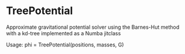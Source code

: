 # TreePotential
Approximate gravitational potential solver using the Barnes-Hut method with a kd-tree implemented as a Numba jitclass

Usage: phi = TreePotential(positions, masses, G)
